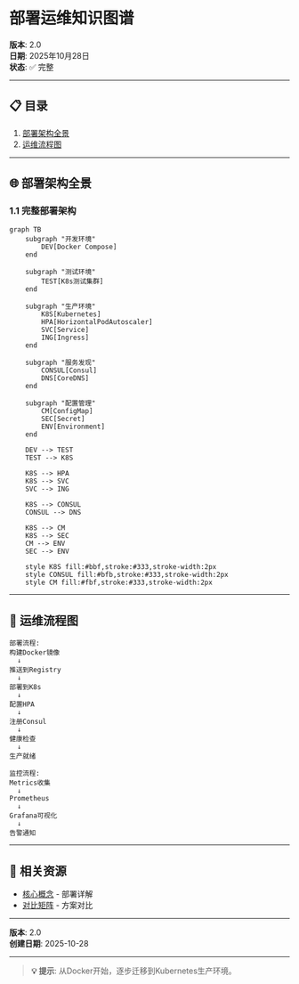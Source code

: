 ﻿# 部署运维知识图谱

**版本**: 2.0  
**日期**: 2025年10月28日  
**状态**: ✅ 完整

---

## 📋 目录

1. [部署架构全景](#1-部署架构全景)
2. [运维流程图](#2-运维流程图)

---

## 🌐 部署架构全景

### 1.1 完整部署架构

```mermaid
graph TB
    subgraph "开发环境"
        DEV[Docker Compose]
    end
    
    subgraph "测试环境"
        TEST[K8s测试集群]
    end
    
    subgraph "生产环境"
        K8S[Kubernetes]
        HPA[HorizontalPodAutoscaler]
        SVC[Service]
        ING[Ingress]
    end
    
    subgraph "服务发现"
        CONSUL[Consul]
        DNS[CoreDNS]
    end
    
    subgraph "配置管理"
        CM[ConfigMap]
        SEC[Secret]
        ENV[Environment]
    end
    
    DEV --> TEST
    TEST --> K8S
    
    K8S --> HPA
    K8S --> SVC
    SVC --> ING
    
    K8S --> CONSUL
    CONSUL --> DNS
    
    K8S --> CM
    K8S --> SEC
    CM --> ENV
    SEC --> ENV
    
    style K8S fill:#bbf,stroke:#333,stroke-width:2px
    style CONSUL fill:#bfb,stroke:#333,stroke-width:2px
    style CM fill:#fbf,stroke:#333,stroke-width:2px
```

---

## 🔗 运维流程图

```
部署流程:
构建Docker镜像
  ↓
推送到Registry
  ↓
部署到K8s
  ↓
配置HPA
  ↓
注册Consul
  ↓
健康检查
  ↓
生产就绪

监控流程:
Metrics收集
  ↓
Prometheus
  ↓
Grafana可视化
  ↓
告警通知
```

---

## 🔗 相关资源

- [核心概念](./CONCEPTS.md) - 部署详解
- [对比矩阵](./COMPARISON_MATRIX.md) - 方案对比

---

**版本**: 2.0  
**创建日期**: 2025-10-28

---

> **💡 提示**: 从Docker开始，逐步迁移到Kubernetes生产环境。

